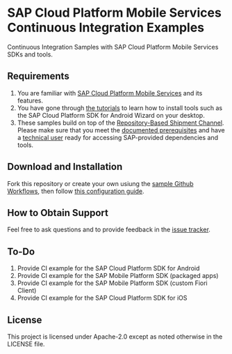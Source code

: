 # SAP Cloud Platform Mobile Services Continuous Integration Examples

Continuous Integration Samples with SAP Cloud Platform Mobile Services SDKs and tools.

## Requirements

1. You are familiar with [SAP Cloud Platform Mobile Services](https://help.sap.com/doc/f53c64b93e5140918d676b927a3cd65b/Cloud/en-US/docs-en/index.html) and its features.
1. You have gone through [the tutorials](https://developers.sap.com/tutorial-navigator.html?tag=topic:mobile) to learn how to install tools such as the SAP Cloud Platform SDK for Android Wizard on your desktop.
1. These samples build on top of the [Repository-Based Shipment Channel](https://help.sap.com/viewer/product/RBSC/Cloud/en-US). Please make sure that you meet the [documented prerequisites](https://help.sap.com/viewer/0a64be17478d4f5ba45d14ab62b0d74c/Cloud/en-US/896168db683a4115b885faa0718e5f20.html) and have a [technical user](https://help.sap.com/viewer/0a64be17478d4f5ba45d14ab62b0d74c/Cloud/en-US/7e83dfc309834942b441fc2106c5b7f5.html) ready for accessing SAP-provided dependencies and tools.

## Download and Installation

Fork this repository or create your own usiung the [sample Github Workflows](./github/workflows), then follow [this configuration guide](TODO).

## How to Obtain Support

Feel free to ask questions and to provide feedback in the [issue tracker](/issues).

## To-Do

1. Provide CI example for the SAP Cloud Platform SDK for Android
1. Provide CI example for the SAP Mobile Platform SDK (packaged apps)
1. Provide CI example for the SAP Mobile Platform SDK (custom Fiori Client)
1. Provide CI example for the SAP Cloud Platform SDK for iOS

## License

This project is licensed under Apache-2.0 except as noted otherwise in the LICENSE file.
